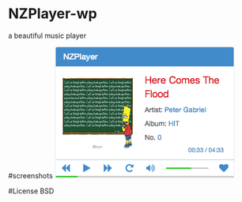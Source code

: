 NZPlayer-wp
===========

a beautiful music player

#screenshots
![screenshot](./screenshot.png)

#License
BSD
